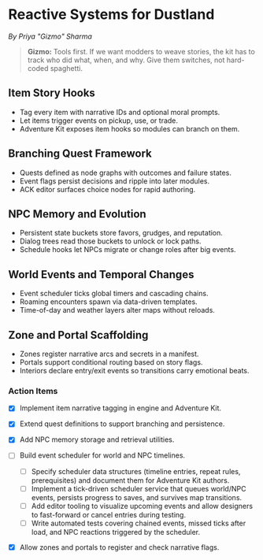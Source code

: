 # Reactive Systems for Dustland

*By Priya "Gizmo" Sharma*

> **Gizmo:** Tools first. If we want modders to weave stories, the kit has to track who did what, when, and why. Give them switches, not hard-coded spaghetti.

## Item Story Hooks
- Tag every item with narrative IDs and optional moral prompts.
- Let items trigger events on pickup, use, or trade.
- Adventure Kit exposes item hooks so modules can branch on them.

## Branching Quest Framework
- Quests defined as node graphs with outcomes and failure states.
- Event flags persist decisions and ripple into later modules.
- ACK editor surfaces choice nodes for rapid authoring.

## NPC Memory and Evolution
- Persistent state buckets store favors, grudges, and reputation.
- Dialog trees read those buckets to unlock or lock paths.
- Schedule hooks let NPCs migrate or change roles after big events.

## World Events and Temporal Changes
- Event scheduler ticks global timers and cascading chains.
- Roaming encounters spawn via data-driven templates.
- Time-of-day and weather layers alter maps without reloads.

## Zone and Portal Scaffolding
- Zones register narrative arcs and secrets in a manifest.
- Portals support conditional routing based on story flags.
- Interiors declare entry/exit events so transitions carry emotional beats.

### Action Items
- [x] Implement item narrative tagging in engine and Adventure Kit.
 - [x] Extend quest definitions to support branching and persistence.
 - [x] Add NPC memory storage and retrieval utilities.
- [ ] Build event scheduler for world and NPC timelines.
  - [ ] Specify scheduler data structures (timeline entries, repeat rules, prerequisites) and document them for Adventure Kit authors.
  - [ ] Implement a tick-driven scheduler service that queues world/NPC events, persists progress to saves, and survives map transitions.
  - [ ] Add editor tooling to visualize upcoming events and allow designers to fast-forward or cancel entries during testing.
  - [ ] Write automated tests covering chained events, missed ticks after load, and NPC reactions triggered by the scheduler.
- [x] Allow zones and portals to register and check narrative flags.

